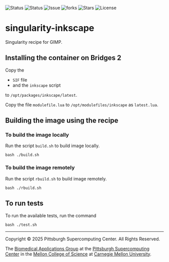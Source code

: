 ![Status](https://github.com/pscedu/singularity-inkscape/actions/workflows/main.yml/badge.svg)
![Status](https://github.com/pscedu/singularity-inkscape/actions/workflows/pretty.yml/badge.svg)
![Issue](https://img.shields.io/github/issues/pscedu/singularity-inkscape)
![forks](https://img.shields.io/github/forks/pscedu/singularity-inkscape)
![Stars](https://img.shields.io/github/stars/pscedu/singularity-inkscape)
![License](https://img.shields.io/github/license/pscedu/singularity-inkscape)

# singularity-inkscape
Singularity recipe for GIMP.

## Installing the container on Bridges 2
Copy the

* `SIF` file
* and the `inkscape` script

to `/opt/packages/inkscape/latest`.

Copy the file `modulefile.lua` to `/opt/modulefiles/inkscape` as `latest.lua`.

## Building the image using the recipe
### To build the image locally
Run the script `build.sh` to build image locally.

```
bash ./build.sh
```

### To build the image remotely
Run the script `rbuild.sh` to build image remotely.

```
bash ./rbuild.sh
```

## To run tests
To run the available tests, run the command

```
bash ./test.sh
```

---
Copyright © 2025 Pittsburgh Supercomputing Center. All Rights Reserved.

The [Biomedical Applications Group](https://www.psc.edu/biomedical-applications/) at the [Pittsburgh Supercomputing Center](http://www.psc.edu) in the [Mellon College of Science](https://www.cmu.edu/mcs/) at [Carnegie Mellon University](http://www.cmu.edu).
